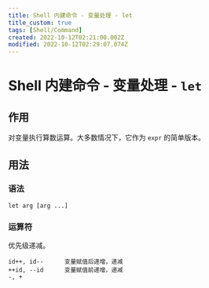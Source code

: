 ```yaml
---
title: Shell 内建命令 - 变量处理 - let
title_custom: true
tags: [Shell/Command]
created: 2022-10-12T02:21:00.002Z
modified: 2022-10-12T02:29:07.074Z
---
```


# Shell 内建命令 - 变量处理 - `let`

## 作用

对变量执行算数运算。大多数情况下，它作为 `expr` 的简单版本。

## 用法

### 语法

```shell
let arg [arg ...]
```

### 运算符

优先级递减。

```
id++, id--		变量赋值后递增，递减
++id, --id		变量赋值前递增，递减
-, +			
```


